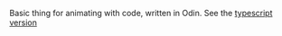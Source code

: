 Basic thing for animating with code, written in Odin. See the [typescript version](https://github.com/rats159/thing-for-animating-with-code-typescript)
